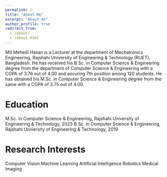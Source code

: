 ```yaml
---
permalink: /
title: "About Me"
excerpt: "About me"
author_profile: true
redirect_from: 
  - /about/
  - /about.html
---
```


Md Mehedi Hasan is a Lecturer at the department of Mechatronics Engineering, Rajshahi University of Engineering & Technology (RUET), Bangladesh. He has received his B.Sc. in Computer Science & Engineering degree from the department of Computer Science & Engineering with a CGPA of 3.76 out of 4.00 and securing 7th position among 120 students. He has obtained his M.Sc. in Computer Science & Engineering degree from the same with a CGPA of 3.75 out of 4.00. 

Education
======
M.Sc. in Computer Science & Engineering, Rajshahi University of Engineering & Technology, 2023
B.Sc. in Computer Science & Engineering, Rajshahi University of Engineering & Technology, 2019

Research Interests
======
Computer Vision
Machine Learning
Artificial Intelligence
Robotics
Medical Imaging